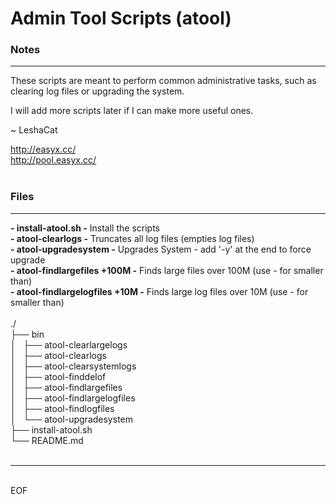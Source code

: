 # Admin Tool Scripts (atool)

### Notes
--------
These scripts are meant to perform common administrative tasks, such as clearing log files or upgrading the system.

I will add more scripts later if I can make more useful ones.

~ LeshaCat<br />

http://easyx.cc/<br />
http://pool.easyx.cc/<br />
<br />
### Files
--------
**- install-atool.sh -** Install the scripts<br />
**- atool-clearlogs -** Truncates all log files (empties log files)<br />
**- atool-upgradesystem -** Upgrades System - add '-y' at the end to force upgrade<br />
**- atool-findlargefiles +100M -** Finds large files over 100M (use - for smaller than)<br />
**- atool-findlargelogfiles +10M -** Finds large log files over 10M (use - for smaller than)<br />
<br />
./<br />
├── bin<br />
│   ├── atool-clearlargelogs<br />
│   ├── atool-clearlogs<br />
│   ├── atool-clearsystemlogs<br />
│   ├── atool-finddelof<br />
│   ├── atool-findlargefiles<br />
│   ├── atool-findlargelogfiles<br />
│   ├── atool-findlogfiles<br />
│   └── atool-upgradesystem<br />
├── install-atool.sh<br />
└── README.md<br />
<br />

--------
<br />
EOF
